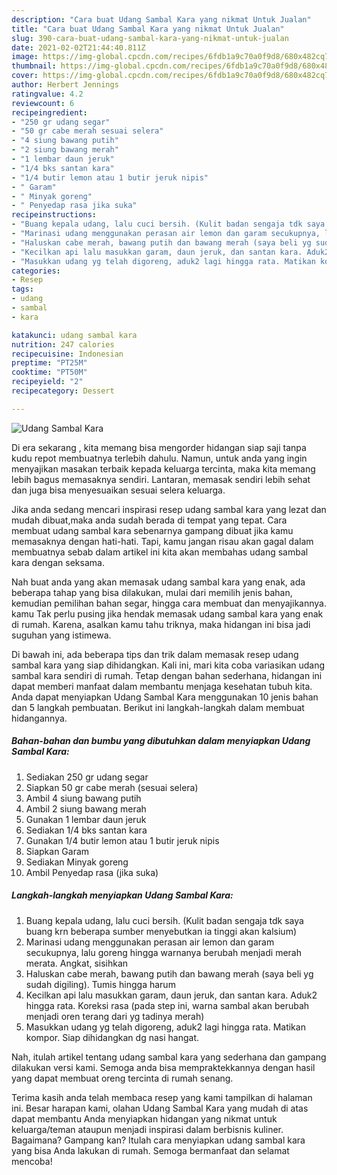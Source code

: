 ```yaml
---
description: "Cara buat Udang Sambal Kara yang nikmat Untuk Jualan"
title: "Cara buat Udang Sambal Kara yang nikmat Untuk Jualan"
slug: 390-cara-buat-udang-sambal-kara-yang-nikmat-untuk-jualan
date: 2021-02-02T21:44:40.811Z
image: https://img-global.cpcdn.com/recipes/6fdb1a9c70a0f9d8/680x482cq70/udang-sambal-kara-foto-resep-utama.jpg
thumbnail: https://img-global.cpcdn.com/recipes/6fdb1a9c70a0f9d8/680x482cq70/udang-sambal-kara-foto-resep-utama.jpg
cover: https://img-global.cpcdn.com/recipes/6fdb1a9c70a0f9d8/680x482cq70/udang-sambal-kara-foto-resep-utama.jpg
author: Herbert Jennings
ratingvalue: 4.2
reviewcount: 6
recipeingredient:
- "250 gr udang segar"
- "50 gr cabe merah sesuai selera"
- "4 siung bawang putih"
- "2 siung bawang merah"
- "1 lembar daun jeruk"
- "1/4 bks santan kara"
- "1/4 butir lemon atau 1 butir jeruk nipis"
- " Garam"
- " Minyak goreng"
- " Penyedap rasa jika suka"
recipeinstructions:
- "Buang kepala udang, lalu cuci bersih. (Kulit badan sengaja tdk saya buang krn beberapa sumber menyebutkan ia tinggi akan kalsium)"
- "Marinasi udang menggunakan perasan air lemon dan garam secukupnya, lalu goreng hingga warnanya berubah menjadi merah merata. Angkat, sisihkan"
- "Haluskan cabe merah, bawang putih dan bawang merah (saya beli yg sudah digiling). Tumis hingga harum"
- "Kecilkan api lalu masukkan garam, daun jeruk, dan santan kara. Aduk2 hingga rata. Koreksi rasa (pada step ini, warna sambal akan berubah menjadi oren terang dari yg tadinya merah)"
- "Masukkan udang yg telah digoreng, aduk2 lagi hingga rata. Matikan kompor. Siap dihidangkan dg nasi hangat."
categories:
- Resep
tags:
- udang
- sambal
- kara

katakunci: udang sambal kara 
nutrition: 247 calories
recipecuisine: Indonesian
preptime: "PT25M"
cooktime: "PT50M"
recipeyield: "2"
recipecategory: Dessert

---
```



![Udang Sambal Kara](https://img-global.cpcdn.com/recipes/6fdb1a9c70a0f9d8/680x482cq70/udang-sambal-kara-foto-resep-utama.jpg)

Di era  sekarang , kita memang bisa mengorder hidangan siap saji tanpa kudu repot membuatnya terlebih dahulu. Namun, untuk anda yang ingin menyajikan masakan terbaik kepada keluarga tercinta, maka kita memang lebih bagus memasaknya sendiri. Lantaran, memasak sendiri lebih sehat dan juga bisa menyesuaikan sesuai selera keluarga.

Jika anda sedang mencari inspirasi resep udang sambal kara yang lezat dan mudah dibuat,maka anda sudah berada di tempat yang tepat. Cara membuat udang sambal kara  sebenarnya gampang dibuat jika kamu memasaknya dengan hati-hati. Tapi, kamu jangan risau akan gagal dalam membuatnya 
sebab dalam artikel ini kita akan membahas udang sambal kara dengan seksama.  



Nah buat anda yang akan memasak udang sambal kara yang enak, ada beberapa tahap yang bisa dilakukan, mulai dari memilih jenis bahan, kemudian pemilihan bahan segar, hingga cara membuat dan menyajikannya. kamu Tak perlu pusing jika hendak memasak udang sambal kara yang enak di rumah. Karena, asalkan kamu  tahu triknya, maka hidangan ini bisa jadi suguhan yang istimewa.

Di bawah ini, ada beberapa tips dan trik dalam memasak resep udang sambal kara yang siap dihidangkan. Kali ini, mari kita coba variasikan udang sambal kara sendiri di rumah. Tetap dengan bahan sederhana, hidangan ini dapat memberi manfaat dalam membantu menjaga kesehatan tubuh kita. Anda dapat menyiapkan Udang Sambal Kara menggunakan 10 jenis bahan dan 5 langkah pembuatan. Berikut ini langkah-langkah dalam membuat hidangannya.

<!--inarticleads1-->

##### Bahan-bahan dan bumbu yang dibutuhkan dalam menyiapkan Udang Sambal Kara:

1. Sediakan 250 gr udang segar
1. Siapkan 50 gr cabe merah (sesuai selera)
1. Ambil 4 siung bawang putih
1. Ambil 2 siung bawang merah
1. Gunakan 1 lembar daun jeruk
1. Sediakan 1/4 bks santan kara
1. Gunakan 1/4 butir lemon atau 1 butir jeruk nipis
1. Siapkan  Garam
1. Sediakan  Minyak goreng
1. Ambil  Penyedap rasa (jika suka)




<!--inarticleads2-->

##### Langkah-langkah menyiapkan Udang Sambal Kara:

1. Buang kepala udang, lalu cuci bersih. (Kulit badan sengaja tdk saya buang krn beberapa sumber menyebutkan ia tinggi akan kalsium)
1. Marinasi udang menggunakan perasan air lemon dan garam secukupnya, lalu goreng hingga warnanya berubah menjadi merah merata. Angkat, sisihkan
1. Haluskan cabe merah, bawang putih dan bawang merah (saya beli yg sudah digiling). Tumis hingga harum
1. Kecilkan api lalu masukkan garam, daun jeruk, dan santan kara. Aduk2 hingga rata. Koreksi rasa (pada step ini, warna sambal akan berubah menjadi oren terang dari yg tadinya merah)
1. Masukkan udang yg telah digoreng, aduk2 lagi hingga rata. Matikan kompor. Siap dihidangkan dg nasi hangat.




Nah, itulah artikel tentang  udang sambal kara  yang sederhana dan gampang dilakukan versi kami. Semoga anda bisa mempraktekkannya dengan hasil yang dapat membuat oreng tercinta di rumah senang. 

Terima kasih anda telah membaca resep yang kami tampilkan di halaman ini. Besar harapan kami, olahan  Udang Sambal Kara yang mudah di atas dapat membantu Anda menyiapkan hidangan yang nikmat untuk keluarga/teman ataupun menjadi inspirasi dalam berbisnis kuliner. Bagaimana? Gampang kan? Itulah cara menyiapkan udang sambal kara yang bisa Anda lakukan di rumah. Semoga bermanfaat dan selamat mencoba!

